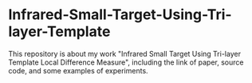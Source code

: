 # Infrared-Small-Target-Using-Tri-layer-Template
This repository is about my work "Infrared Small Target Using Tri-layer Template Local Difference Measure", including the link of paper, source code, and some examples of experiments.
